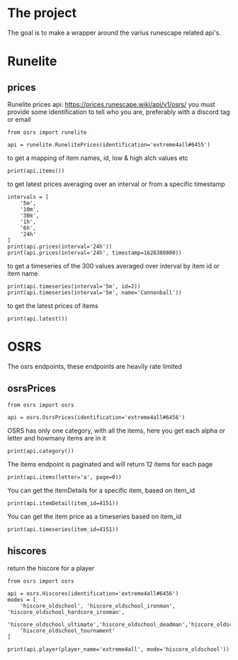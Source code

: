 # The project
The goal is to make a wrapper around the varius runescape related api's.

# Runelite
## prices
Runelite prices api: https://prices.runescape.wiki/api/v1/osrs/
you must provide some identification to tell who you are, preferably with a discord tag or email
```
from osrs import runelite

api = runelite.RunelitePrices(identification='extreme4all#6455')
```
to get a mapping of item names, id, low & high alch values etc
```
print(api.items())
```
to get latest prices averaging over an interval or from a specific timestamp
```
intervals = [
    '5m',
    '10m',
    '30m',
    '1h',
    '6h',
    '24h'
]
print(api.prices(interval='24h'))
print(api.prices(interval='24h', timestamp=1628380800))
```
to get a timeseries of the 300 values averaged over interval by item id or item name
```
print(api.timeseries(interval='5m', id=2))
print(api.timeseries(interval='5m', name='Cannonball'))
```

to get the latest prices of items
```
print(api.latest())
```
# OSRS
The osrs endpoints, these endpoints are heavily rate limited
## osrsPrices
```
from osrs import osrs

api = osrs.OsrsPrices(identification='extreme4all#6456')
```
OSRS has only one category, with all the items, here you get each alpha or letter and howmany items are in it
```
print(api.category())
```
The items endpoint is paginated and will return 12 items for each page
```
print(api.items(letter='a', page=0))
```
You can get the itemDetails for a specific item, based on item_id
```
print(api.itemDetail(item_id=4151))
```
You can get the item price as a timeseries based on item_id
```
print(api.timeseries(item_id=4151))
```
## hiscores
return the hiscore for a player
```
from osrs import osrs

api = osrs.Hiscores(identification='extreme4all#6456')
modes = [
    'hiscore_oldschool', 'hiscore_oldschool_ironman', 'hiscore_oldschool_hardcore_ironman',
    'hiscore_oldschool_ultimate','hiscore_oldschool_deadman','hiscore_oldschool_seasonal',
    'hiscore_oldschool_tournament'
]
    
print(api.player(player_name='extreme4all', mode='hiscore_oldschool'))
```

